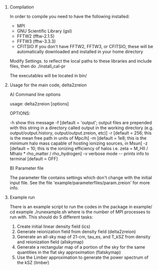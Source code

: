 1. Compilation

   In order to compile you need to have the following installed:
      - MPI 
      - GNU Scientific Library (gsl)
      - FFTW2 (fftw-2.1.5)
      - FFTW3 (fftw-3.3.3)
      - CFITSIO 
   If you don't have FFTW2, FFTW3, or CFITSIO, these will be automatically
   downloaded and installed in your home directory

   Modify Settings.<yourmachinename> to reflect the local paths to these
   libraries and include files, then do
	./install_cal-pr <yourmachinename>

   The executables will be located in bin/ 

2. Usage for the main code, delta2zreion

   A) Command line options

      usage: delta2zreion <parameterfile> [options]

      OPTIONS:

	-h show this message
     	-f <File base name> [default = 'output'; output files are prepended
      	   with this string in a directory called output in the working
      	   directory (e.g. output/output.history, output/output.zreion, etc)]
   	-r <Rmfp> [default = 256; this is the mean free path in units of Mpc/h]
   	-m <Mmin> [default = 1e8; this is the minimum halo mass
      	   capable of hosting ionizing sources, in Msun]
   	-z <zeta> [default =  10; this is the ionizing efficiency of halos
      	   i.e. zeta = M_HII / Mhalo * rho_matter / rho_hydrogen]
   	-v verbose mode -- prints info to terminal [default = OFF]

   B) Parameter file

      The parameter file contains settings which don't change with the initial
      input file. See the file 'example/parameterfiles/param.zreion' for more 
      info.

3. Example run

   There is an example script to run the codes in the package in  example/ 
      cd example
      ./runexample.sh <nprocs>
   where <nprocs> is the number of MPI processes to run with. This should
   do 5 different tasks:
      1. Create initial linear density field (ics)
      2. Generate reionization field from density field (delta2zreion)
      3. Generate an all-sky map of 21-cm, tau_es, and T_kSZ from density 
         and reionization field (allskymap)
      4. Generate a rectangular map of a portion of the sky for the same
         quantities in the flat sky approximation (flatskymap)
      5. Use the Limber approximation to generate the power spectrum of
         the kSZ (limber)






